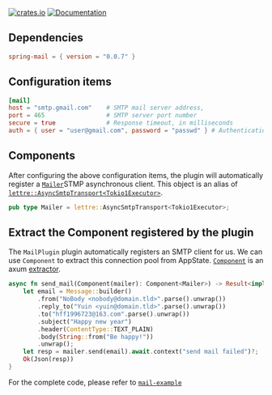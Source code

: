 [![crates.io](https://img.shields.io/crates/v/spring-mail.svg)](https://crates.io/crates/spring-mail)
[![Documentation](https://docs.rs/spring-mail/badge.svg)](https://docs.rs/spring-mail)

## Dependencies

```toml
spring-mail = { version = "0.0.7" }
```

## Configuration items

```toml
[mail]
host = "smtp.gmail.com"    # SMTP mail server address,
port = 465                 # SMTP server port number
secure = true              # Response timeout, in milliseconds
auth = { user = "user@gmail.com", password = "passwd" } # Authentication information
```

## Components

After configuring the above configuration items, the plugin will automatically register a [`Mailer`](https://docs.rs/spring-mail/latest/spring_mail/type.Mailer.html)STMP asynchronous client. This object is an alias of [`lettre::AsyncSmtpTransport<Tokio1Executor>`](https://docs.rs/lettre/latest/lettre/transport/smtp/struct.AsyncSmtpTransport.html).

```rust
pub type Mailer = lettre::AsyncSmtpTransport<Tokio1Executor>;
```

## Extract the Component registered by the plugin

The `MailPlugin` plugin automatically registers an SMTP client for us. We can use `Component` to extract this connection pool from AppState. [`Component`](https://docs.rs/spring-web/latest/spring_web/extractor/struct.Component.html) is an axum [extractor](https://docs.rs/axum/latest/axum/extract/index.html).

```rust
async fn send_mail(Component(mailer): Component<Mailer>) -> Result<impl IntoResponse> {
    let email = Message::builder()
        .from("NoBody <nobody@domain.tld>".parse().unwrap())
        .reply_to("Yuin <yuin@domain.tld>".parse().unwrap())
        .to("hff1996723@163.com".parse().unwrap())
        .subject("Happy new year")
        .header(ContentType::TEXT_PLAIN)
        .body(String::from("Be happy!"))
        .unwrap();
    let resp = mailer.send(email).await.context("send mail failed")?;
    Ok(Json(resp))
}
```

For the complete code, please refer to [`mail-example`](https://github.com/spring-rs/spring-rs/tree/master/examples/mail-example)